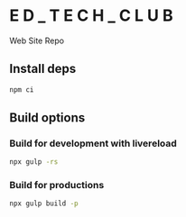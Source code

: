 # E D _ T E C H _ C L U B

Web Site Repo

## Install deps

```bash
npm ci
```

## Build options

### Build for development with livereload

```bash
npx gulp -rs
```

### Build for productions

```bash
npx gulp build -p
```